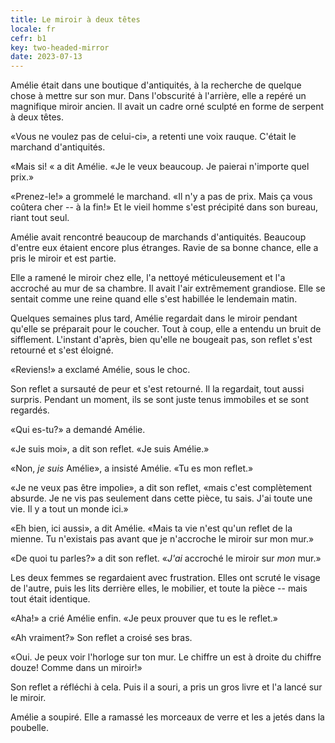 ```yaml
---
title: Le miroir à deux têtes
locale: fr
cefr: b1
key: two-headed-mirror
date: 2023-07-13
---
```


Amélie était dans une boutique d'antiquités, à la recherche de quelque chose à mettre sur son mur. Dans l'obscurité à l'arrière, elle a repéré un magnifique miroir ancien. Il avait un cadre orné sculpté en forme de serpent à deux têtes.

«Vous ne voulez pas de celui-ci», a retenti une voix rauque. C'était le marchand d'antiquités.

«Mais si! « a dit Amélie. «Je le veux beaucoup. Je paierai n'importe quel prix.»

«Prenez-le!» a grommelé le marchand. «Il n'y a pas de prix. Mais ça vous coûtera cher -- à la fin!» Et le vieil homme s'est précipité dans son bureau, riant tout seul.

Amélie avait rencontré beaucoup de marchands d'antiquités. Beaucoup d'entre eux étaient encore plus étranges. Ravie de sa bonne chance, elle a pris le miroir et est partie.

Elle a ramené le miroir chez elle, l'a nettoyé méticuleusement et l'a accroché au mur de sa chambre. Il avait l'air extrêmement grandiose. Elle se sentait comme une reine quand elle s'est habillée le lendemain matin.

Quelques semaines plus tard, Amélie regardait dans le miroir pendant qu'elle se préparait pour le coucher. Tout à coup, elle a entendu un bruit de sifflement. L'instant d'après, bien qu'elle ne bougeait pas, son reflet s'est retourné et s'est éloigné.

«Reviens!» a exclamé Amélie, sous le choc.

Son reflet a sursauté de peur et s'est retourné. Il la regardait, tout aussi surpris. Pendant un moment, ils se sont juste tenus immobiles et se sont regardés.

«Qui es-tu?» a demandé Amélie.

«Je suis moi», a dit son reflet. «Je suis Amélie.»

«Non, *je suis* Amélie», a insisté Amélie. «Tu es mon reflet.»

«Je ne veux pas être impolie», a dit son reflet, «mais c'est complètement absurde. Je ne vis pas seulement dans cette pièce, tu sais. J'ai toute une vie. Il y a tout un monde ici.»

«Eh bien, ici aussi», a dit Amélie. «Mais ta vie n'est qu'un reflet de la mienne. Tu n'existais pas avant que je n'accroche le miroir sur mon mur.»

«De quoi tu parles?» a dit son reflet. «*J'ai* accroché le miroir sur *mon* mur.»

Les deux femmes se regardaient avec frustration. Elles ont scruté le visage de l'autre, puis les lits derrière elles, le mobilier, et toute la pièce -- mais tout était identique.

«Aha!» a crié Amélie enfin. «Je peux prouver que tu es le reflet.»

«Ah vraiment?» Son reflet a croisé ses bras.

«Oui. Je peux voir l'horloge sur ton mur. Le chiffre un est à droite du chiffre douze! Comme dans un miroir!»

Son reflet a réfléchi à cela. Puis il a souri, a pris un gros livre et l'a lancé sur le miroir.

Amélie a soupiré. Elle a ramassé les morceaux de verre et les a jetés dans la poubelle.